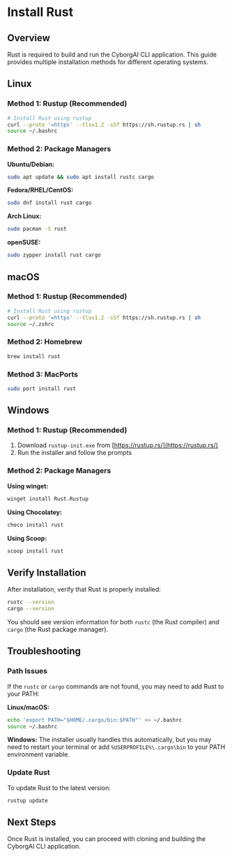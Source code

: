 # Install Rust

## Overview
Rust is required to build and run the CyborgAI CLI application. This guide provides multiple installation methods for different operating systems.

## Linux

### Method 1: Rustup (Recommended)
```bash
# Install Rust using rustup
curl --proto '=https' --tlsv1.2 -sSf https://sh.rustup.rs | sh
source ~/.bashrc
```

### Method 2: Package Managers

**Ubuntu/Debian:**
```bash
sudo apt update && sudo apt install rustc cargo
```

**Fedora/RHEL/CentOS:**
```bash
sudo dnf install rust cargo
```

**Arch Linux:**
```bash
sudo pacman -S rust
```

**openSUSE:**
```bash
sudo zypper install rust cargo
```

## macOS

### Method 1: Rustup (Recommended)
```bash
# Install Rust using rustup
curl --proto '=https' --tlsv1.2 -sSf https://sh.rustup.rs | sh
source ~/.zshrc
```

### Method 2: Homebrew
```bash
brew install rust
```

### Method 3: MacPorts
```bash
sudo port install rust
```

## Windows

### Method 1: Rustup (Recommended)
1. Download `rustup-init.exe` from [https://rustup.rs/](https://rustup.rs/)
2. Run the installer and follow the prompts

### Method 2: Package Managers

**Using winget:**
```bash
winget install Rust.Rustup
```

**Using Chocolatey:**
```bash
choco install rust
```

**Using Scoop:**
```bash
scoop install rust
```

## Verify Installation

After installation, verify that Rust is properly installed:

```bash
rustc --version
cargo --version
```

You should see version information for both `rustc` (the Rust compiler) and `cargo` (the Rust package manager).

## Troubleshooting

### Path Issues
If the `rustc` or `cargo` commands are not found, you may need to add Rust to your PATH:

**Linux/macOS:**
```bash
echo 'export PATH="$HOME/.cargo/bin:$PATH"' >> ~/.bashrc
source ~/.bashrc
```

**Windows:**
The installer usually handles this automatically, but you may need to restart your terminal or add `%USERPROFILE%\.cargo\bin` to your PATH environment variable.

### Update Rust
To update Rust to the latest version:
```bash
rustup update
```

## Next Steps
Once Rust is installed, you can proceed with cloning and building the CyborgAI CLI application.